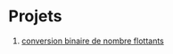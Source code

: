 # Projets
1. [conversion binaire de nombre flottants](https://notebook.basthon.fr/?from=https://raw.githubusercontent.com/thfruchart/1nsi/main/proj/MiniProjet1.ipynb)
